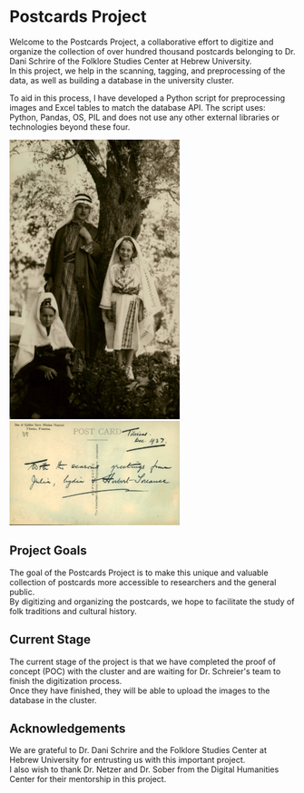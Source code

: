 # Postcards Project
Welcome to the Postcards Project, a collaborative effort to digitize and organize the collection of over hundred thousand postcards belonging to Dr. Dani Schrire  of the Folklore Studies Center at Hebrew University.  
In this project, we help in the scanning, tagging, and preprocessing of the data, as well as building a database in the university cluster.

To aid in this process, I have developed a Python script for preprocessing images and Excel tables to match the database API.
The script uses: Python, Pandas, OS, PIL and does not use any other external libraries or technologies beyond these four.

<p float="left">
  <img src="https://github.com/YarinBeni/DHC--Postcards-Project/blob/main/P063.D013.PN00002.S001.F.png?raw=true" width="300" />
  <img src="https://github.com/YarinBeni/DHC--Postcards-Project/blob/main/P063.D013.PN00002.S001.B.png?raw=true" width="300" /> 
</p>


## Project Goals
The goal of the Postcards Project is to make this unique and valuable collection of postcards more accessible to researchers and the general public.  
By digitizing and organizing the postcards, we hope to facilitate the study of folk traditions and cultural history.

## Current Stage
The current stage of the project is that we have completed the proof of concept (POC) with the cluster and are waiting for Dr. Schreier's team to finish the digitization process.  
Once they have finished, they will be able to upload the images to the database in the cluster.

## Acknowledgements
We are grateful to Dr. Dani Schrire and the Folklore Studies Center at Hebrew University for entrusting us with this important project.  
I also wish to thank Dr. Netzer and Dr. Sober from the Digital Humanities Center for their mentorship in this project.
